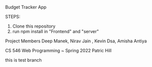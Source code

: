 Budget Tracker App

STEPS:

1. Clone this repository
2. run npm install in "Frontend" and "server"


Project Members 
Deep Manek, Nirav Jain , Kevin Dsa, Amisha Antiya


CS 546 Web Programming ~ Spring 2022
Patric Hill


this is test branch 